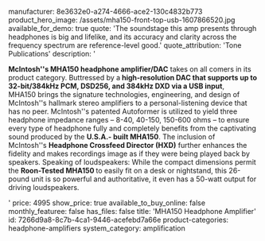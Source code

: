 manufacturer: 8e3632e0-a274-4666-ace2-130c4832b773
product_hero_image: /assets/mha150-front-top-usb-1607866520.jpg
available_for_demo: true
quote: 'The soundstage this amp presents through headphones is big and lifelike, and its accuracy and clarity across the frequency spectrum are reference-level good.'
quote_attribution: 'Tone Publications'
description: '<p><strong>McIntosh''s MHA150 headphone amplifier/DAC</strong>&nbsp;takes on all comers in its product category. Buttressed by a<strong>&nbsp;high-resolution DAC that supports up to 32-bit/384kHz PCM, DSD256, and 384kHz DXD via a USB input</strong>, MHA150&nbsp;<strong></strong>brings the signature technologies, engineering, and design of McIntosh''s hallmark stereo amplifiers to a personal-listening device that has no peer. McIntosh''s patented Autoformer is utilized to yield three headphone impedance ranges – 8-40, 40-150, 150-600 ohms – to ensure every type of headphone fully and completely benefits from the captivating sound produced by the&nbsp;<strong>U.S.A.- built MHA150</strong>. The inclusion of McIntosh''s&nbsp;<strong>Headphone Crossfeed Director (HXD)</strong>&nbsp;further enhances the fidelity and makes recordings image as if they were being played back by speakers. Speaking of loudspeakers: While the compact dimensions permit the&nbsp;<strong>Roon-Tested MHA150&nbsp;</strong>to easily fit on a desk or nightstand, this 26-pound unit is so powerful and authoritative, it even has a 50-watt output for driving loudspeakers.&nbsp;&nbsp;</p>'
price: 4995
show_price: true
available_to_buy_online: false
monthly_featuree: false
has_files: false
title: 'MHA150 Headphone Amplifier'
id: 7266d9a8-8c7b-4ca1-9446-acefebd7a66e
product-categories: headphone-amplifiers
system_category: amplification

